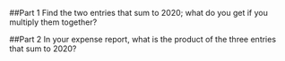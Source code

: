 ##Part 1
Find the two entries that sum to 2020; what do you get if you multiply them together?

##Part 2
In your expense report, what is the product of the three entries that sum to 2020?
